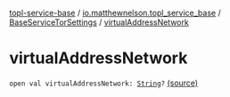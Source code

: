 [topl-service-base](../../index.md) / [io.matthewnelson.topl_service_base](../index.md) / [BaseServiceTorSettings](index.md) / [virtualAddressNetwork](./virtual-address-network.md)

# virtualAddressNetwork

`open val virtualAddressNetwork: `[`String`](https://kotlinlang.org/api/latest/jvm/stdlib/kotlin/-string/index.html)`?` [(source)](https://github.com/05nelsonm/TorOnionProxyLibrary-Android/blob/master/topl-service-base/src/main/java/io/matthewnelson/topl_service_base/BaseServiceTorSettings.kt#L495)
